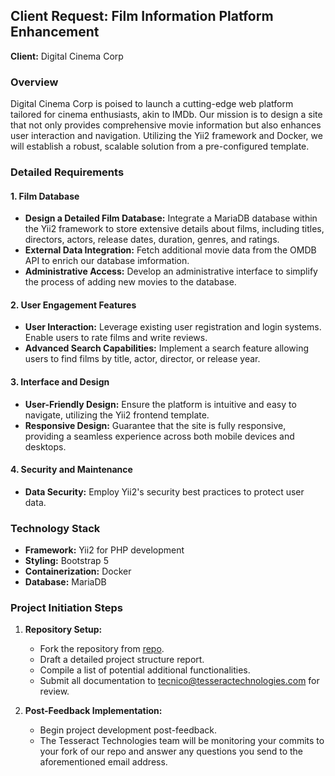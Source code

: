 
## Client Request: Film Information Platform Enhancement

**Client:** Digital Cinema Corp

### Overview

Digital Cinema Corp is poised to launch a cutting-edge web platform tailored for cinema enthusiasts, akin to IMDb. Our mission is to design a site that not only provides comprehensive movie information but also enhances user interaction and navigation. Utilizing the Yii2 framework and Docker, we will establish a robust, scalable solution from a pre-configured template.

### Detailed Requirements

#### 1. Film Database

-   **Design a Detailed Film Database:** Integrate a MariaDB database within the Yii2 framework to store extensive details about films, including titles, directors, actors, release dates, duration, genres, and ratings.
-   **External Data Integration:** Fetch additional movie data from the OMDB API to enrich our database imformation.
-   **Administrative Access:** Develop an administrative interface to simplify the process of adding new movies to the database.

#### 2. User Engagement Features

-   **User Interaction:** Leverage existing user registration and login systems. Enable users to rate films and write reviews.
-   **Advanced Search Capabilities:** Implement a search feature allowing users to find films by title, actor, director, or release year.

#### 3. Interface and Design

-   **User-Friendly Design:** Ensure the platform is intuitive and easy to navigate, utilizing the Yii2 frontend template.
-   **Responsive Design:** Guarantee that the site is fully responsive, providing a seamless experience across both mobile devices and desktops.

#### 4. Security and Maintenance

-   **Data Security:** Employ Yii2's security best practices to protect user data.

### Technology Stack

-   **Framework:** Yii2 for PHP development
-   **Styling:** Bootstrap 5
-   **Containerization:** Docker
-   **Database:** MariaDB

### Project Initiation Steps

1.  **Repository Setup:**
    
    -   Fork the repository from [repo](https://github.com/mastere32/Training-Tesseract).
    -   Draft a detailed project structure report.
    -   Compile a list of potential additional functionalities.
    -   Submit all documentation to tecnico@tesseractechnologies.com for review.
2.  **Post-Feedback Implementation:**
    
    -   Begin project development post-feedback.
    -   The Tesseract Technologies team will be monitoring your commits to your fork of our repo and answer any questions you send to the aforementioned email address.